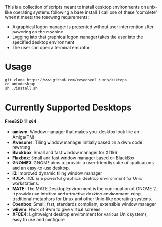 This is a collection of scripts meant to install desktop environments on unix-like operating systems following a base install.  I call one of these 'complete' when it meets the following requirements:
* A graphical logon manager is presented without user intervention after powering on the machine
* Logging into that graphical logon manager takes the user into the specified desktop environment
* The user can open a terminal emulator

# Usage

```
git clone https://www.github.com/rosedovell/unixdesktops
cd unixdesktop
sh ./install.sh
```

# Currently Supported Desktops

#### FreeBSD 11 x64
* **amiwm**: Window manager that makes your desktop look like an Amiga(TM)
* **Awesome**: Tiling window manager initially based on a dwm code rewriting
* **Blackbox**: Small and fast window manager for X11R6
* **Fluxbox**: Small and fast window manager based on BlackBox
* **GNOME3**: GNOME aims to provide a user-friendly suite of applications and an easy-to-use desktop.
* **i3**: Improved dynamic tiling window manager
* **KDE4**: KDE is a powerful graphical desktop environment for Unix workstations.
* **MATE**: The MATE Desktop Environment is the continuation of GNOME 2. It provides an intuitive and attractive desktop environment using traditional metaphors for Linux and other Unix-like operating systems.
* **Openbox**: Small, fast, standards compliant, extensible window manager
* **w9wm**: Hack of 9wm to give virtual screens
* **XFCE4**: Lightweight desktop environment for various Unix systems, easy to use and configure.
